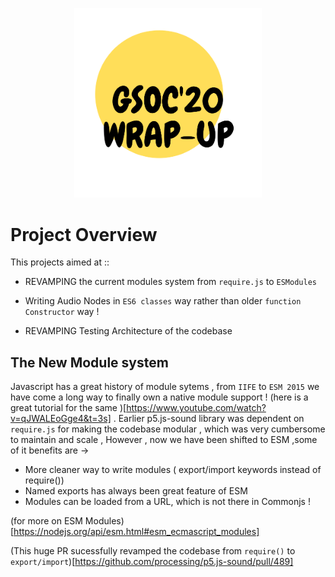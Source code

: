 

<p align="center">
  <img src="/assets/images/headingFinal2.png"  width="300" style="margin-left:50%;transform:translateX(-50%);"/>
</p

<p>

  # Project Overview
  This projects aimed at ::
  * REVAMPING the current modules system from ``require.js`` to ``ESModules``
  
  * Writing   Audio Nodes in `ES6 classes` way rather than older `function Constructor` way ! 
  
  * REVAMPING Testing Architecture of the codebase 
  
</p>

## The New Module system 
Javascript has  a great history of module sytems , from ``IIFE`` to ``ESM 2015`` we have come a long  way to finally own a native module support ! (here is a great tutorial for the same )[https://www.youtube.com/watch?v=qJWALEoGge4&t=3s] .
Earlier p5.js-sound library was dependent on  `require.js` for making the codebase modular , which was very cumbersome to maintain and scale , However , now we have been shifted to ESM ,some of it benefits are ->

 * More cleaner way to write modules ( export/import keywords instead of require())
 * Named exports has always been great feature of ESM 
 * Modules can be loaded from a URL, which is not there in Commonjs  !

(for more on ESM Modules)[https://nodejs.org/api/esm.html#esm_ecmascript_modules]

(This huge PR sucessfully revamped the codebase from ``require()`` to ``export/import``)[https://github.com/processing/p5.js-sound/pull/489]


